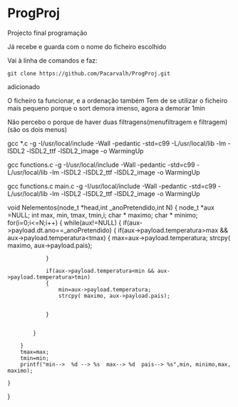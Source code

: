 # ProgProj
Projecto final programação

Já recebe e guarda com o nome do ficheiro escolhido




Vai à linha de comandos e faz: 
```
git clone https://github.com/Pacarvalh/ProgProj.git
```  
adicionado

O ficheiro ta funcionar, e a ordenação também
Tem de se utilizar o ficheiro mais pequeno porque o sort demora imenso, agora a demorar 1min

Não percebo o porque de haver duas filtragens(menufiltragem e filtragem) (são os dois menus)

 gcc *.c -g -I/usr/local/include -Wall -pedantic -std=c99 -L/usr/local/lib -lm -lSDL2 -lSDL2_ttf -lSDL2_image -o WarmingUp

 gcc functions.c -g -I/usr/local/include -Wall -pedantic -std=c99 -L/usr/local/lib -lm -lSDL2 -lSDL2_ttf -lSDL2_image -o WarmingUp

gcc functions.c main.c -g -I/usr/local/include -Wall -pedantic -std=c99 -L/usr/local/lib -lm -lSDL2 -lSDL2_ttf -lSDL2_image -o WarmingUp

void Nelementos(node_t *head,int _anoPretendido,int N)
{
    node_t *aux =NULL;
    int max, min, tmax, tmin,i;
    char * maximo;
    char * minimo;
    for(i=0;i<=N;i++)
    {
        while(aux!=NULL)
        {
            if(aux->payload.dt.ano==_anoPretendido)
            {
                if(aux->payload.temperatura>max && aux->payload.temperatura<tmax)
                {
                    max=aux->payload.temperatura;
                    strcpy( maximo, aux->payload.pais);

                }

                if(aux->payload.temperatura<min && aux->payload.temperatura>tmin)
                {
                    min=aux->payload.temperatura;
                    strcpy( maximo, aux->payload.pais);


                }


            }

        }
        tmax=max;
        tmin=min;
        printf("min-->  %d --> %s  max--> %d  pais--> %s",min, minimo,max, maximo);

    }

}
